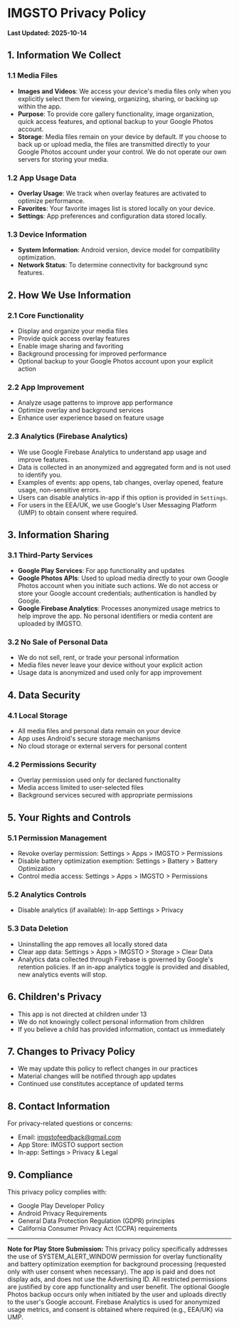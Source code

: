 # IMGSTO Privacy Policy

**Last Updated: 2025-10-14**

## 1. Information We Collect

### 1.1 Media Files
- **Images and Videos**: We access your device's media files only when you explicitly select them for viewing, organizing, sharing, or backing up within the app.
- **Purpose**: To provide core gallery functionality, image organization, quick access features, and optional backup to your Google Photos account.
- **Storage**: Media files remain on your device by default. If you choose to back up or upload media, the files are transmitted directly to your Google Photos account under your control. We do not operate our own servers for storing your media.

### 1.2 App Usage Data
- **Overlay Usage**: We track when overlay features are activated to optimize performance.
- **Favorites**: Your favorite images list is stored locally on your device.
- **Settings**: App preferences and configuration data stored locally.

### 1.3 Device Information
- **System Information**: Android version, device model for compatibility optimization.
- **Network Status**: To determine connectivity for background sync features.

## 2. How We Use Information

### 2.1 Core Functionality
- Display and organize your media files
- Provide quick access overlay features
- Enable image sharing and favoriting
- Background processing for improved performance
- Optional backup to your Google Photos account upon your explicit action

### 2.2 App Improvement
- Analyze usage patterns to improve app performance
- Optimize overlay and background services
- Enhance user experience based on feature usage

### 2.3 Analytics (Firebase Analytics)
- We use Google Firebase Analytics to understand app usage and improve features.
- Data is collected in an anonymized and aggregated form and is not used to identify you.
- Examples of events: app opens, tab changes, overlay opened, feature usage, non-sensitive errors.
- Users can disable analytics in-app if this option is provided in `Settings`.
- For users in the EEA/UK, we use Google's User Messaging Platform (UMP) to obtain consent where required.

## 3. Information Sharing

### 3.1 Third-Party Services
- **Google Play Services**: For app functionality and updates
- **Google Photos APIs**: Used to upload media directly to your own Google Photos account when you initiate such actions. We do not access or store your Google account credentials; authentication is handled by Google.
- **Google Firebase Analytics**: Processes anonymized usage metrics to help improve the app. No personal identifiers or media content are uploaded by IMGSTO.

### 3.2 No Sale of Personal Data
- We do not sell, rent, or trade your personal information
- Media files never leave your device without your explicit action
- Usage data is anonymized and used only for app improvement

## 4. Data Security

### 4.1 Local Storage
- All media files and personal data remain on your device
- App uses Android's secure storage mechanisms
- No cloud storage or external servers for personal content

### 4.2 Permissions Security
- Overlay permission used only for declared functionality
- Media access limited to user-selected files
- Background services secured with appropriate permissions

## 5. Your Rights and Controls

### 5.1 Permission Management
- Revoke overlay permission: Settings > Apps > IMGSTO > Permissions
- Disable battery optimization exemption: Settings > Battery > Battery Optimization
- Control media access: Settings > Apps > IMGSTO > Permissions

### 5.2 Analytics Controls
- Disable analytics (if available): In-app Settings > Privacy

### 5.3 Data Deletion
- Uninstalling the app removes all locally stored data
- Clear app data: Settings > Apps > IMGSTO > Storage > Clear Data
- Analytics data collected through Firebase is governed by Google's retention policies. If an in-app analytics toggle is provided and disabled, new analytics events will stop.

## 6. Children's Privacy

- This app is not directed at children under 13
- We do not knowingly collect personal information from children
- If you believe a child has provided information, contact us immediately

## 7. Changes to Privacy Policy

- We may update this policy to reflect changes in our practices
- Material changes will be notified through app updates
- Continued use constitutes acceptance of updated terms

## 8. Contact Information

For privacy-related questions or concerns:
- Email: imgstofeedback@gmail.com
- App Store: IMGSTO support section
- In-app: Settings > Privacy & Legal

## 9. Compliance

This privacy policy complies with:
- Google Play Developer Policy
- Android Privacy Requirements
- General Data Protection Regulation (GDPR) principles
- California Consumer Privacy Act (CCPA) requirements

---

**Note for Play Store Submission:**
This privacy policy specifically addresses the use of SYSTEM_ALERT_WINDOW permission for overlay functionality and battery optimization exemption for background processing (requested only with user consent when necessary). The app is paid and does not display ads, and does not use the Advertising ID. All restricted permissions are justified by core app functionality and user benefit. The optional Google Photos backup occurs only when initiated by the user and uploads directly to the user's Google account. Firebase Analytics is used for anonymized usage metrics, and consent is obtained where required (e.g., EEA/UK) via UMP.

